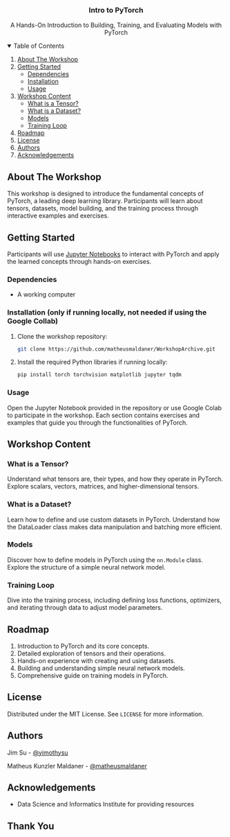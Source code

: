 <!-- PROJECT LOGO --><br />
<p align="center">
  <h3 align="center">Intro to PyTorch</h3>

  <p align="center">
    A Hands-On Introduction to Building, Training, and Evaluating Models with PyTorch
  </p>
</p>

<!-- TABLE OF CONTENTS -->
<details open="open">
  <summary>Table of Contents</summary>
  <ol>
    <li>
      <a href="#about-the-workshop">About The Workshop</a>
    </li>
    <li>
      <a href="#getting-started">Getting Started</a>
      <ul>
        <li><a href="#dependencies">Dependencies</a></li>
        <li><a href="#installation">Installation</a></li>
        <li><a href="#usage">Usage</a></li>
      </ul>
    </li>
    <li>
      <a href="#workshop-content">Workshop Content</a>
      <ul>
        <li><a href="#what-is-a-tensor">What is a Tensor?</a></li>
        <li><a href="#what-is-a-dataset">What is a Dataset?</a></li>
        <li><a href="#models">Models</a></li>
        <li><a href="#training-loop">Training Loop</a></li>
      </ul>
    </li>
    <li><a href="#roadmap">Roadmap</a></li>
    <li><a href="#license">License</a></li>
    <li><a href="#authors">Authors</a></li>
    <li><a href="#acknowledgements">Acknowledgements</a></li>
  </ol>
</details>

<!-- ABOUT THE WORKSHOP -->
## About The Workshop

This workshop is designed to introduce the fundamental concepts of PyTorch, a leading deep learning library. Participants will learn about tensors, datasets, model building, and the training process through interactive examples and exercises.

<!-- GETTING STARTED -->
## Getting Started

Participants will use [Jupyter Notebooks](https://colab.research.google.com/drive/16NkLuy_ST5JQuN52mmjWm9Vk7Ty7TSWk) to interact with PyTorch and apply the learned concepts through hands-on exercises.

### Dependencies

* A working computer

### Installation (only if running locally, not needed if using the Google Collab)

1. Clone the workshop repository:
   ```sh
   git clone https://github.com/matheusmaldaner/WorkshopArchive.git
   ```
2. Install the required Python libraries if running locally:
   ```sh
   pip install torch torchvision matplotlib jupyter tqdm
   ```

### Usage

Open the Jupyter Notebook provided in the repository or use Google Colab to participate in the workshop. Each section contains exercises and examples that guide you through the functionalities of PyTorch.

<!-- WORKSHOP CONTENT -->
## Workshop Content

### What is a Tensor?

Understand what tensors are, their types, and how they operate in PyTorch. Explore scalars, vectors, matrices, and higher-dimensional tensors.

### What is a Dataset?

Learn how to define and use custom datasets in PyTorch. Understand how the DataLoader class makes data manipulation and batching more efficient.

### Models

Discover how to define models in PyTorch using the `nn.Module` class. Explore the structure of a simple neural network model.

### Training Loop

Dive into the training process, including defining loss functions, optimizers, and iterating through data to adjust model parameters.

<!-- ROADMAP -->
## Roadmap

1. Introduction to PyTorch and its core concepts.
2. Detailed exploration of tensors and their operations.
3. Hands-on experience with creating and using datasets.
4. Building and understanding simple neural network models.
5. Comprehensive guide on training models in PyTorch.

<!-- LICENSE -->
## License

Distributed under the MIT License. See `LICENSE` for more information.

<!-- AUTHORS -->
## Authors

Jim Su - [@yimothysu](https://github.com/yimothysu)

Matheus Kunzler Maldaner - [@matheusmaldaner](https://github.com/matheusmaldaner)

<!-- ACKNOWLEDGEMENTS -->
## Acknowledgements

* Data Science and Informatics Institute for providing resources

## Thank You
